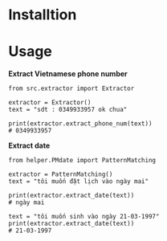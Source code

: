 # Installtion

# Usage

**Extract Vietnamese phone number**
```
from src.extractor import Extractor

extractor = Extractor()
text = "sdt : 0349933957 ok chua"

print(extractor.extract_phone_num(text))
# 0349933957
```

**Extract date**
```
from helper.PMdate import PatternMatching

extractor = PatternMatching()
text = "tôi muốn đặt lịch vào ngày mai"

print(extractor.extract_date(text))
# ngày mai

text = "tôi muốn sinh vào ngày 21-03-1997"
print(extractor.extract_date(text))
# 21-03-1997
```
